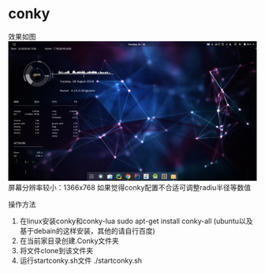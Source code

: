 # conky
效果如图
![Image text](https://github.com/LelandYao/conky/blob/master/printscreen.png)
屏幕分辨率较小：1366x768
如果觉得conky配置不合适可调整radiu半径等数值

操作方法
1. 在linux安装conky和conky-lua 
  sudo apt-get install conky-all (ubuntu以及基于debain的这样安装，其他的请自行百度)
2. 在当前家目录创建.Conky文件夹
3. 将文件clone到该文件夹
4. 运行startconky.sh文件  ./startconky.sh


